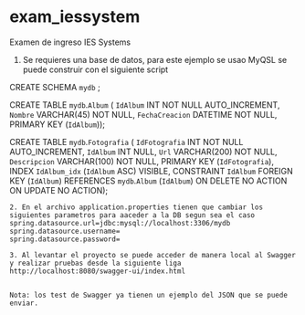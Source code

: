# exam_iessystem
Examen de ingreso IES Systems

1. Se requieres una base de datos, para este ejemplo se usao MyQSL se puede construir con el siguiente script

CREATE SCHEMA `mydb` ;

CREATE TABLE `mydb`.`Album` (
  `IdAlbum` INT NOT NULL AUTO_INCREMENT,
  `Nombre` VARCHAR(45) NOT NULL,
  `FechaCreacion` DATETIME NOT NULL,
  PRIMARY KEY (`IdAlbum`));


CREATE TABLE `mydb`.`Fotografia` (
  `IdFotografia` INT NOT NULL AUTO_INCREMENT,
  `IdAlbum` INT NULL,
  `Url` VARCHAR(200) NOT NULL,
  `Descripcion` VARCHAR(100) NOT NULL,
  PRIMARY KEY (`IdFotografia`),
  INDEX `IdAlbum_idx` (`IdAlbum` ASC) VISIBLE,
  CONSTRAINT `IdAlbum`
    FOREIGN KEY (`IdAlbum`)
    REFERENCES `mydb`.`Album` (`IdAlbum`)
    ON DELETE NO ACTION
    ON UPDATE NO ACTION);
    
    2. En el archivo application.properties tienen que cambiar los siguientes parametros para aaceder a la DB segun sea el caso
    spring.datasource.url=jdbc:mysql://localhost:3306/mydb
    spring.datasource.username=
    spring.datasource.password=
    
    3. Al levantar el proyecto se puede acceder de manera local al Swagger y realizar pruebas desde la siguiente liga
    http://localhost:8080/swagger-ui/index.html
    
    
    Nota: los test de Swagger ya tienen un ejemplo del JSON que se puede enviar.
